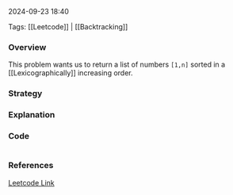 
2024-09-23 18:40

Tags: [[Leetcode]] | [[Backtracking]]


### Overview
This problem wants us to return a list of numbers `[1,n]` sorted in a [[Lexicographically]] increasing order.

### Strategy

### Explanation

### Code
```python

```

### References
[Leetcode Link](https://leetcode.com/problems/lexicographical-numbers/)

